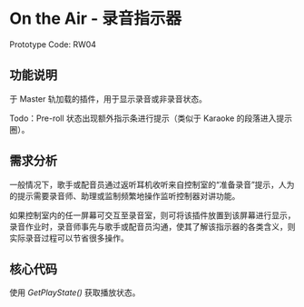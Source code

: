 # On the Air - 录音指示器

Prototype Code: RW04

## 功能说明

于 Master 轨加载的插件，用于显示录音或非录音状态。

Todo：Pre-roll 状态出现额外指示条进行提示（类似于 Karaoke 的段落进入提示圈）。

## 需求分析

一般情况下，歌手或配音员通过返听耳机收听来自控制室的“准备录音”提示，人为的提示需要录音师、助理或监制频繁地操作监听控制器对讲功能。

如果控制室内的任一屏幕可交互至录音室，则可将该插件放置到该屏幕进行显示，录音作业时，录音师事先与歌手或配音员沟通，使其了解该指示器的各类含义，则实际录音过程可以节省很多操作。

## 核心代码

使用 *GetPlayState()* 获取播放状态。